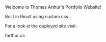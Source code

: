 Welcome to Thomas Arthur's Portfolio Website!

Built in React using custom css. 

For a look at the deployed site visit:

tarthur.ca
